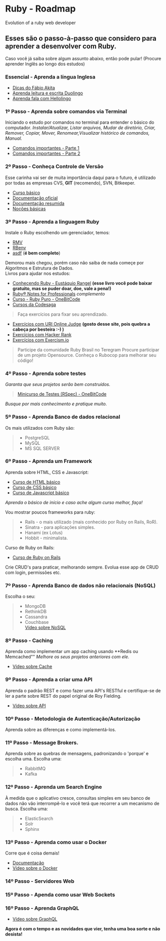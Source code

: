 # Ruby - Roadmap
Evolution of a ruby ​​web developer

## Esses são o passo-à-passo que considero para aprender a desenvolver com Ruby.
Caso você já saiba sobre algum assunto abaixo, então pode pular! (Procure aprender Inglês ao longo dos estudos)

### Essencial - Aprenda a língua Inglesa
- [Dicas do Fábio Akita](https://www.youtube.com/watch?v=OkboNGQ9LU0) 
- [Aprenda leitura e escrita Duolingo](https://pt.duolingo.com/)  
- [Aprenda fala com Hellolingo](https://www.hellolingo.com/)   

### 1º Passo - Aprenda sobre comandos via Terminal
Iniciando o estudo por comandos no terminal para entender o básico do computador.
_Instalar/Atualizar, Listar arquivos, Mudar de diretório, Criar, Remover, Copiar, Mover, Renomear,Visualizar histórico de comandos, Manual._  
- [Comandos importantes - Parte 1](https://www.youtube.com/watch?v=uZeMQz89pfw)  
- [Comandos importantes - Parte 2](https://www.youtube.com/watch?v=1HapBf0cnmU)

### 2º Passo - Conheça Controle de Versão
Esse carinha vai ser de muita importância daqui para o futuro, é utilizado por todas as empresas CVS, **GIT** (recomendo), SVN, Bitkeeper.  
- [Curso básico](https://www.youtube.com/watch?v=4aWOj-kWpM4&list=PLmSWX0ePcw4h4Hf1nmrvIxJJ_2QjojhVC)  
- [Documentação oficial](https://git-scm.com/docs)  
- [Documentação resumida](https://rogerdudler.github.io/git-guide/index.pt_BR.html)  
- [Noções básicas](https://git-scm.com/book/pt-br/v1/Primeiros-passos-No%C3%A7%C3%B5es-B%C3%A1sicas-de-Git)  

### 3º Passo - Aprenda a linguagem Ruby
Instale o Ruby escolhendo um gerenciador, temos:
  - [RMV](https://rvm.io/rvm/install)  
  - [RBenv](https://github.com/rbenv/rbenv)  
  - [asdf](https://asdf-vm.com/#/) (__é bem completo__)  

Demorou mais chegou, porém caso não saiba de nada começe por Algoritmos e Estrutura de Dados.  
Livros para ajudar nos estudos:
- [Conhecendo Ruby - Eustáquio Rangel](https://leanpub.com/conhecendo-ruby) __(esse livro você pode baixar gratuito, mas se puder doar, doe, vale a pena!)__
- [Ruby® Notes for Professionals](https://books.goalkicker.com/RubyBook/) _complemento_  
- [Curso - Ruby Puro - OneBitCode](https://onebitcode.com/course/ruby-puro/)  
- [Cursos da Codesaga](https://www.codesaga.com.br/)
> Faça exercícios para fixar seu aprendizado.
- [Exercícios com URI Online Judge](https://www.urionlinejudge.com.br) __(gosto desse site, pois quebra a cabeça por besteira :-) )__
- [Exercícios com Hacker Rank](https://www.hackerrank.com/)
- [Exercícios com Exercism.io](https://exercism.io/)

> Participe da comunidade Ruby Brasil no Teregram
> Procure participar de um projeto Opensource.
> Conheça o Rubocop para melhorar seu código!

### 4º Passo - Aprenda sobre testes
_Garanta que seus projetos serão bem construídos._
> [Minicurso de Testes (RSpec) - OneBitCode](https://onebitcode.com/course/minicurso-de-testes/)

_Busque por mais conhecimento e pratique muito._

### 5º Passo - Aprenda Banco de dados relacional
Os mais utilizados com Ruby são:
> * PostgreSQL
> * MySQL
> * MS SQL SERVER

### 6º Passo - Aprenda um Framework
Aprenda sobre HTML, CSS e Javascript:
* [Curso de HTML básico](https://www.youtube.com/watch?v=o5fd5FUk2fk&list=PLx4x_zx8csUgluS7H9gyb9HH7g7F2ZWSQ)
* [Curso de CSS básico](https://www.youtube.com/watch?v=GPK8A-A156o&list=PLx4x_zx8csUi47Bnugpk78nqJN6rYvEnV)
* [Curso de Javascript básico](https://www.youtube.com/watch?v=lcKo-ycLDNw&list=PLx4x_zx8csUj3IbPQ4_X5jis_SkCol3eC&index=1)

_Aprenda o básico de início e caso ache algum curso melhor, faça!_

Vou mostrar poucos frameworks para ruby:
> * Rails - o mais utilizado (mais conhecido por Ruby on Rails, RoR).
> * Sinatra - para aplicações simples.
> * Hanami (ex Lotus)
> * Hobbit - minimalista.

Curso de Ruby on Rails: 
* [Curso de Ruby on Rails](https://www.youtube.com/watch?v=ZHPondVB9RQ&list=PLe3LRfCs4go-mkvHRMSXEOG-HDbzesyaP)

Crie CRUD's para praticar, melhorando sempre. Evolua esse app de CRUD com login, permissões etc.

### 7º Passo - Aprenda Banco de dados não relacionais (NoSQL)
Escolha o seu:
> * MongoDB
> * RethinkDB
> * Cassandra
> * Couchbase  
[Vídeo sobre NoSQL](https://www.youtube.com/watch?v=1B64oqE8PLs&list=PLVc5bWuiFQ8GgKm5m0cZE6E02amJho94o&index=27)

### 8º Passo - Caching
Aprenda como implementar um app caching usando **Redis ou Memcached""
_Melhore os seus projetos anteriores com ele._

* [Vídeo sobre Cache](https://www.youtube.com/watch?v=I8iGQjKGjDA&list=PLVc5bWuiFQ8GgKm5m0cZE6E02amJho94o&index=6)

### 9º Passo - Aprenda a criar uma API
Aprenda o padrão REST e como fazer uma API's RESTful e certifique-se de ler a parte sobre REST do papel original de Roy Fielding.

* [Vídeo sobre API](https://www.youtube.com/watch?v=vGuqKIRWosk&list=PLVc5bWuiFQ8GgKm5m0cZE6E02amJho94o&index=2)

### 10º Passo - Metodologia de Autenticação/Autorização
Aprenda sobre as diferenças e como implementá-los.

### 11º Passo - Message Brokers.
Aprenda sobre as quebras de mensagens, padronizando o 'porque' e escolha uma.
Escolha uma:
> * RabbitMQ
> * Kafka

### 12º Passo - Aprenda um Search Engine
À medida que o aplicativo cresce, consultas simples em seu banco de dados não vão interrompê-lo e você terá que recorrer a um mecanismo de busca.
Escolha uma:
> * ElasticSearch
> * Solr
> * Sphinx

### 13º Passo - Aprenda como usar o Docker
Corre que é coisa demais!
* [Documentação](https://docs.docker.com/)
* [Vídeo sobre o Docker](https://www.youtube.com/watch?v=-pUZBovqRcU&list=PLVc5bWuiFQ8GgKm5m0cZE6E02amJho94o&index=10)

### 14º Passo - Servidores Web

### 15º Passo - Apenda como usar Web Sockets

### 16º Passo - Aprenda GraphQL
* [Vídeo sobre GraphQL](https://www.youtube.com/watch?v=xbLpIhCsIdg&list=PLVc5bWuiFQ8GgKm5m0cZE6E02amJho94o&index=19])

__Agora é com o tempo e as novidades que vier, tenha uma boa sorte e não desista!__
